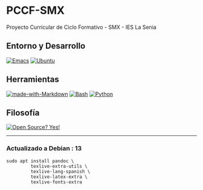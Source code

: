 # PCCF-SMX
Proyecto Curricular de Ciclo Formativo - SMX - IES La Senia


## Entorno y Desarrollo

[![Emacs](https://img.shields.io/badge/Emacs-%237F5AB6.svg?&logo=gnu-emacs&logoColor=white)](#)
[![Ubuntu](https://img.shields.io/badge/Ubuntu-E95420?logo=ubuntu&logoColor=white)](#)

## Herramientas

[![made-with-Markdown](https://img.shields.io/badge/Made%20with-Markdown-1f425f.svg)](http://commonmark.org)
[![Bash](https://img.shields.io/badge/Bash-4EAA25?logo=gnubash&logoColor=fff)](#)
[![Python](https://img.shields.io/badge/Python-3776AB?logo=python&logoColor=fff)](#)

## Filosofía

[![Open Source? Yes!](https://badgen.net/badge/Open%20Source%20%3F/Yes%21/blue?icon=github)](https://github.com/Naereen/badges/)

---

### Actualizado a Debian : 13

```shell
sudo apt install pandoc \
	     texlive-extra-utils \
		 texlive-lang-spanish \
		 texlive-latex-extra \
		 texlive-fonts-extra

```

